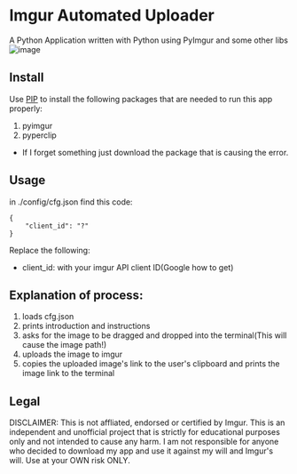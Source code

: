 # Imgur Automated Uploader
A Python Application written with Python using PyImgur and some other libs
![image](https://user-images.githubusercontent.com/30008308/113910844-f479f080-97e1-11eb-8dc0-0e3600f6d4bf.png)
## Install
Use [PIP](https://pip.pypa.io/en/stable/) to install the following packages that are needed to run this app properly:
1. pyimgur
2. pyperclip
* If I forget something just download the package that is causing the error.
## Usage
in ./config/cfg.json find this code:
```
{
    "client_id": "?"
}

```
Replace the following:
* client_id: with your imgur API client ID(Google how to get)
## Explanation of process:
1. loads cfg.json
2. prints introduction and instructions
3. asks for the image to be dragged and dropped into the terminal(This will cause the image path!)
4. uploads the image to imgur
5. copies the uploaded image's link to the user's clipboard and prints the image link to the terminal
## Legal
DISCLAIMER: This is not affliated, endorsed or certified by Imgur. This is an independent and unofficial project that is strictly for educational purposes only and not intended to cause any harm. I am not responsible for anyone who decided to download my app and use it against my will and Imgur's will. Use at your OWN risk ONLY.
